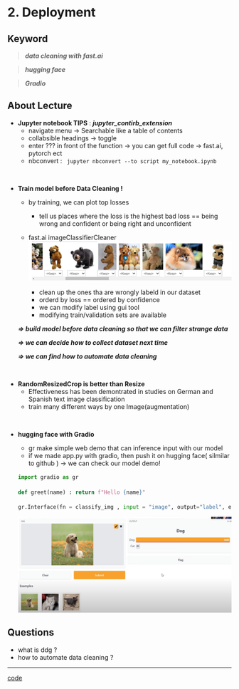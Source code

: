 # 2. Deployment

## Keyword
> ___data cleaning with fast.ai___

> ___hugging face___

> ___Gradio___

## About Lecture

* __Jupyter notebook TIPS__  :  ___jupyter_contirb_extension___
    * navigate menu -> Searchable like a table of contents    
    * collabsible headings -> toggle
    * enter ??? in front of the function -> you can get full code -> fast.ai, pytorch ect
    * nbconvert : ` jupyter nbconvert --to script my_notebook.ipynb`

<br/>

* __Train model before Data Cleaning !__
    *  by training, we can plot top losses
        *  tell us places where the loss is the highest
        bad loss == being wrong and confident or being right and unconfident

    * fast.ai imageClassifierCleaner
    ![2_1](./img/2_1.png)
        * clean up the ones tha are wrongly labeld in our dataset
        * orderd by loss == ordered by confidence
        * we can modify label using gui tool
        * modifying train/validation sets are available  

    ___=> build model before data cleaning so that we can filter strange data___ 
    
    ___=> we can decide how to collect dataset next time___  
    
    ___=> we can find how to automate data cleaning___  
    
<br/>

* __RandomResizedCrop is better than Resize__
    * Effectiveness has been demontrated in studies on German and Spanish text image classification
    * train many different ways by one Image(augmentation)

<br/>

* __hugging face with Gradio__

    * gr make simple web demo that can inference input with our model
    * if we made app.py with gradio, then push it on hugging face( silmilar to github ) -> we can check our model demo!
    ```python
    import gradio as gr

    def greet(name) : return f"Hello {name}"

    gr.Interface(fn = classify_img , input = "image", output="label", examples=examples).launch()
    ```
    ![2_2](./img/2_2.png)

## Questions
* what is ddg ?
* how to automate data cleaning ?
---
[code](https://www.kaggle.com/code/jhoward/saving-a-basic-fastai-model/notebook)
